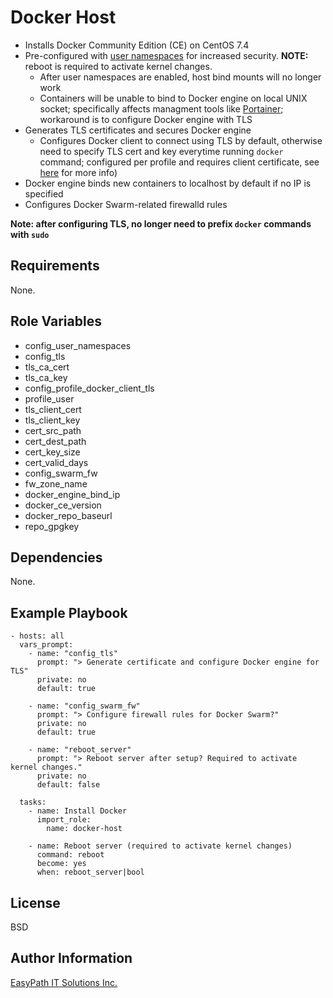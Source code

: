 Docker Host
===========
- Installs Docker Community Edition (CE) on CentOS 7.4
- Pre-configured with [user namespaces](https://docs.docker.com/engine/security/userns-remap/) for increased security. **NOTE:** reboot is required to activate kernel changes.
  - After user namespaces are enabled, host bind mounts will no longer work
  - Containers will be unable to bind to Docker engine on local UNIX socket; specifically affects managment tools like [Portainer](https://portainer.io/); workaround is to configure Docker engine with TLS
- Generates TLS certificates and secures Docker engine
  - Configures Docker client to connect using TLS by default, otherwise need to specify TLS cert and key everytime running `docker` command; configured per profile and requires client certificate, see [here](https://docs.docker.com/engine/security/https/#secure-by-default) for more info)
- Docker engine binds new containers to localhost by default if no IP is specified
- Configures Docker Swarm-related firewalld rules

**Note: after configuring TLS, no longer need to prefix `docker` commands with `sudo`**


Requirements
------------
None.


Role Variables
--------------
- config_user_namespaces
- config_tls
- tls_ca_cert
- tls_ca_key
- config_profile_docker_client_tls
- profile_user
- tls_client_cert
- tls_client_key
- cert_src_path
- cert_dest_path
- cert_key_size
- cert_valid_days
- config_swarm_fw
- fw_zone_name
- docker_engine_bind_ip
- docker_ce_version
- docker_repo_baseurl
- repo_gpgkey


Dependencies
------------
None.


Example Playbook
----------------

```
- hosts: all
  vars_prompt:
    - name: "config_tls"
      prompt: "> Generate certificate and configure Docker engine for TLS"
      private: no
      default: true

    - name: "config_swarm_fw"
      prompt: "> Configure firewall rules for Docker Swarm?"
      private: no
      default: true

    - name: "reboot_server"
      prompt: "> Reboot server after setup? Required to activate kernel changes."
      private: no
      default: false

  tasks:
    - name: Install Docker
      import_role: 
        name: docker-host

    - name: Reboot server (required to activate kernel changes)
      command: reboot
      become: yes
      when: reboot_server|bool

```


License
-------
BSD


Author Information
------------------
[EasyPath IT Solutions Inc.](https://www.easypath.ca)


